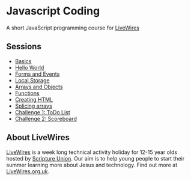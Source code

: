 # Javascript Coding

A short JavaScript programming course for [LiveWires](https://livewires.org.uk)

## Sessions

- [Basics](worksheets/00-programming-basics.md)
- [Hello World](worksheets/01-hello-world.md)
- [Forms and Events](worksheets/02-forms-and-events.md)
- [Local Storage](worksheets/03-local-storage.md)
- [Arrays and Objects](worksheets/04-arrays-objects.md)
- [Functions](worksheets/05-functions.md)
- [Creating HTML](worksheets/06-dom-manipulation.md)
- [Splicing arrays](worksheets/07-splicing-arrays.md)
- [Challenge 1: ToDo List](worksheets/08-challenge-todo.md)
- [Challenge 2: Scoreboard](worksheets/09-scoreboard.md)

## About LiveWires

[LiveWires](https://livewires.org.uk) is a week long technical activity holiday for 12-15 year olds hosted by [Scripture Union](https://scriptureunion.org.uk). Our aim is to help young people to start their summer learning more about Jesus and technology. Find out more at [LiveWires.org.uk](livewires.org.uk).
